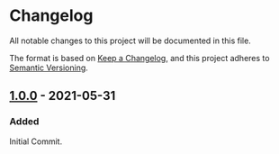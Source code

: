 # Changelog

All notable changes to this project will be documented in this file.

The format is based on [Keep a Changelog](https://keepachangelog.com/en/1.0.0/), and this project adheres to [Semantic Versioning](https://semver.org/spec/v2.0.0.html).

## [1.0.0] - 2021-05-31

### Added

Initial Commit.

[1.0.0]: https://github.com/phollyer/elm-ui-dropdown/releases/tag/v1.0.0
